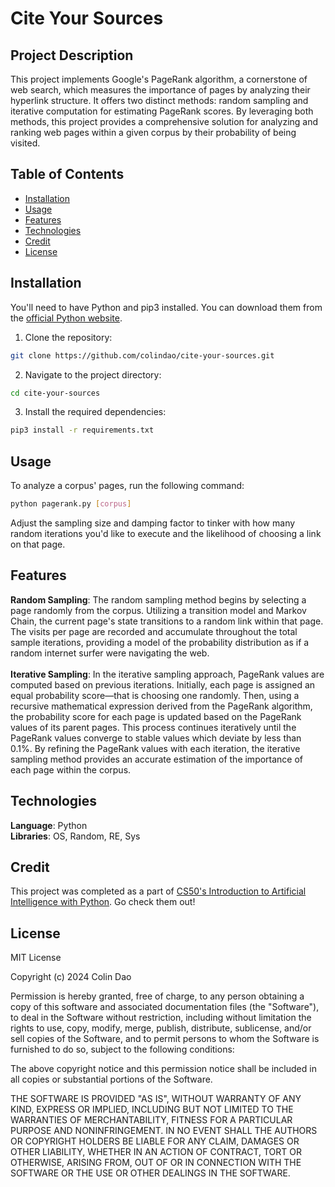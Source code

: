 # Cite Your Sources

## Project Description

This project implements Google's PageRank algorithm, a cornerstone of web search, which measures the importance 
of pages by analyzing their hyperlink structure. It offers two distinct methods: random sampling and iterative computation 
for estimating PageRank scores. By leveraging both methods, this project provides a comprehensive solution for analyzing and 
ranking web pages within a given corpus by their probability of being visited.

## Table of Contents

- [Installation](#installation)
- [Usage](#usage)
- [Features](#features)
- [Technologies](#technologies)
- [Credit](#credit)
- [License](#license)

## Installation

You'll need to have Python and pip3 installed. You can download them from the [official Python website](https://www.python.org/downloads/).

1. Clone the repository:

```bash
git clone https://github.com/colindao/cite-your-sources.git
```

2. Navigate to the project directory:

```bash
cd cite-your-sources
```

3. Install the required dependencies:

```bash
pip3 install -r requirements.txt
```

## Usage

To analyze a corpus' pages, run the following command:

```bash
python pagerank.py [corpus]
```

Adjust the sampling size and damping factor to tinker with how many random iterations you'd like to execute and the likelihood of choosing a link on that page.

## Features


**Random Sampling**: The random sampling method begins by selecting a page randomly from the corpus. Utilizing a transition model and Markov Chain, 
the current page's state transitions to a random link within that page. The visits per page are recorded and accumulate throughout the total sample iterations, 
providing a model of the probability distribution as if a random internet surfer were navigating the web.<br />
<br />
**Iterative Sampling**: In the iterative sampling approach, PageRank values are computed based on previous iterations. 
Initially, each page is assigned an equal probability score—that is choosing one randomly. Then, using a recursive mathematical expression derived from the PageRank algorithm, 
the probability score for each page is updated based on the PageRank values of its parent pages. This process continues iteratively until the 
PageRank values converge to stable values which deviate by less than 0.1%. By refining the PageRank values with each iteration, the iterative sampling method provides an accurate 
estimation of the importance of each page within the corpus.

## Technologies

**Language**: Python <br />
**Libraries**: OS, Random, RE, Sys

## Credit

This project was completed as a part of [CS50's Introduction to Artificial Intelligence with Python](https://cs50.harvard.edu/ai/2024/). Go check them out!

## License

MIT License

Copyright (c) 2024 Colin Dao

Permission is hereby granted, free of charge, to any person obtaining a copy
of this software and associated documentation files (the "Software"), to deal
in the Software without restriction, including without limitation the rights
to use, copy, modify, merge, publish, distribute, sublicense, and/or sell
copies of the Software, and to permit persons to whom the Software is
furnished to do so, subject to the following conditions:

The above copyright notice and this permission notice shall be included in all
copies or substantial portions of the Software.

THE SOFTWARE IS PROVIDED "AS IS", WITHOUT WARRANTY OF ANY KIND, EXPRESS OR
IMPLIED, INCLUDING BUT NOT LIMITED TO THE WARRANTIES OF MERCHANTABILITY,
FITNESS FOR A PARTICULAR PURPOSE AND NONINFRINGEMENT. IN NO EVENT SHALL THE
AUTHORS OR COPYRIGHT HOLDERS BE LIABLE FOR ANY CLAIM, DAMAGES OR OTHER
LIABILITY, WHETHER IN AN ACTION OF CONTRACT, TORT OR OTHERWISE, ARISING FROM,
OUT OF OR IN CONNECTION WITH THE SOFTWARE OR THE USE OR OTHER DEALINGS IN THE
SOFTWARE.
